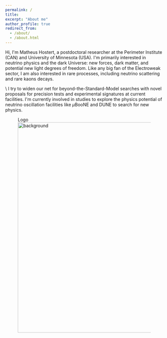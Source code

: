 ```yaml
---
permalink: /
title: 
excerpt: "About me"
author_profile: true
redirect_from: 
  - /about/
  - /about.html
---
```


Hi, I'm Matheus Hostert, a postdoctoral researcher at the Perimeter Institute (CAN) and University of Minnesota (USA). I'm primarily interested in neutrino physics and the dark Universe: new forces, dark matter, and potential new light degrees of freedom.  Like any big fan of the Electroweak sector, I am also interested in rare processes, including neutrino scattering and rare kaons decays.

\\
I try to widen our net for beyond-the-Standard-Model searches with novel proposals for precision tests and experimental signatures at current facilities. I'm currently involved in studies to explore the physics potential of neutrino oscillation facilities like $\mu$BooNE and DUNE to search for new physics.

<figure>
  <figcaption>Logo</figcaption>
  <img src="https://mhostert.github.io/images/background.png" alt="background" width="1000" height="670">
</figure>